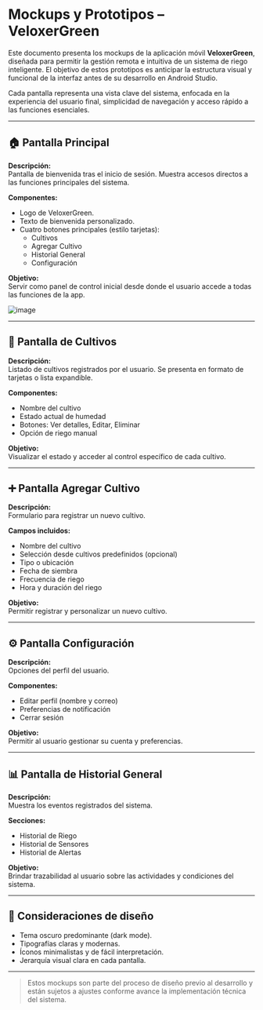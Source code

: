 # Mockups y Prototipos – VeloxerGreen

Este documento presenta los mockups de la aplicación móvil **VeloxerGreen**, diseñada para permitir la gestión remota e intuitiva de un sistema de riego inteligente. El objetivo de estos prototipos es anticipar la estructura visual y funcional de la interfaz antes de su desarrollo en Android Studio.

Cada pantalla representa una vista clave del sistema, enfocada en la experiencia del usuario final, simplicidad de navegación y acceso rápido a las funciones esenciales.

---

## 🏠 Pantalla Principal

**Descripción:**  
Pantalla de bienvenida tras el inicio de sesión. Muestra accesos directos a las funciones principales del sistema.

**Componentes:**

- Logo de VeloxerGreen.
- Texto de bienvenida personalizado.
- Cuatro botones principales (estilo tarjetas):
  - Cultivos
  - Agregar Cultivo
  - Historial General
  - Configuración

**Objetivo:**  
Servir como panel de control inicial desde donde el usuario accede a todas las funciones de la app.


![image](https://github.com/user-attachments/assets/17e0c031-b686-4376-b2d9-a32a37bacf3e)


---

## 🌱 Pantalla de Cultivos

**Descripción:**  
Listado de cultivos registrados por el usuario. Se presenta en formato de tarjetas o lista expandible.

**Componentes:**

- Nombre del cultivo
- Estado actual de humedad
- Botones: Ver detalles, Editar, Eliminar
- Opción de riego manual

**Objetivo:**  
Visualizar el estado y acceder al control específico de cada cultivo.

---

## ➕ Pantalla Agregar Cultivo

**Descripción:**  
Formulario para registrar un nuevo cultivo.

**Campos incluidos:**

- Nombre del cultivo
- Selección desde cultivos predefinidos (opcional)
- Tipo o ubicación
- Fecha de siembra
- Frecuencia de riego
- Hora y duración del riego

**Objetivo:**  
Permitir registrar y personalizar un nuevo cultivo.

---

## ⚙️ Pantalla Configuración

**Descripción:**  
Opciones del perfil del usuario.

**Componentes:**

- Editar perfil (nombre y correo)
- Preferencias de notificación
- Cerrar sesión

**Objetivo:**  
Permitir al usuario gestionar su cuenta y preferencias.

---

## 📊 Pantalla de Historial General

**Descripción:**  
Muestra los eventos registrados del sistema.

**Secciones:**

- Historial de Riego
- Historial de Sensores
- Historial de Alertas

**Objetivo:**  
Brindar trazabilidad al usuario sobre las actividades y condiciones del sistema.

---

## 🎨 Consideraciones de diseño

- Tema oscuro predominante (dark mode).
- Tipografías claras y modernas.
- Íconos minimalistas y de fácil interpretación.
- Jerarquía visual clara en cada pantalla.

---

> Estos mockups son parte del proceso de diseño previo al desarrollo y están sujetos a ajustes conforme avance la implementación técnica del sistema.

